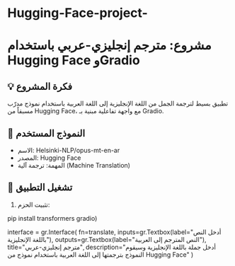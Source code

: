 # Hugging-Face-project-
# مشروع: مترجم إنجليزي-عربي باستخدام Hugging Face وGradio

## 💡 فكرة المشروع
تطبيق بسيط لترجمة الجمل من اللغة الإنجليزية إلى اللغة العربية باستخدام نموذج مدرّب مسبقاً من Hugging Face، مع واجهة تفاعلية مبنية بـ Gradio.

## 🧠 النموذج المستخدم
- الاسم: Helsinki-NLP/opus-mt-en-ar
- المصدر: Hugging Face
- المهمة: ترجمة آلية (Machine Translation)

## 🚀 تشغيل التطبيق
1. تثبيت الحزم:

pip install transformers gradio)

interface = gr.Interface(
    fn=translate,
    inputs=gr.Textbox(label="أدخل النص باللغة الإنجليزية"),
    outputs=gr.Textbox(label="النص المترجم إلى العربية"),
    title="مترجم إنجليزي-عربي",
    description="أدخل جملة باللغة الإنجليزية وسيقوم النموذج بترجمتها إلى اللغة العربية باستخدام نموذج من Hugging Face"
)

